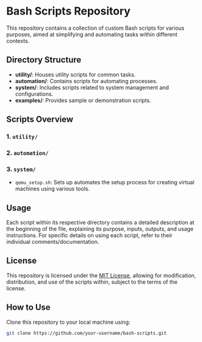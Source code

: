 # Bash Scripts Repository

This repository contains a collection of custom Bash scripts for various purposes, aimed at simplifying and automating tasks within different contexts.

## Directory Structure

- **utility/**: Houses utility scripts for common tasks.
- **automation/**: Contains scripts for automating processes.
- **system/**: Includes scripts related to system management and configurations.
- **examples/**: Provides sample or demonstration scripts.

## Scripts Overview

### 1. `utility/`

### 2. `automation/`

### 3. `system/`
- `qemu_setup.sh`: Sets up automates the setup process for creating virtual machines using various tools.

## Usage

Each script within its respective directory contains a detailed description at the beginning of the file, explaining its purpose, inputs, outputs, and usage instructions. For specific details on using each script, refer to their individual comments/documentation.

## License

This repository is licensed under the [MIT License](LICENSE), allowing for modification, distribution, and use of the scripts within, subject to the terms of the license.

## How to Use

Clone this repository to your local machine using:

```bash
git clone https://github.com/your-username/bash-scripts.git
